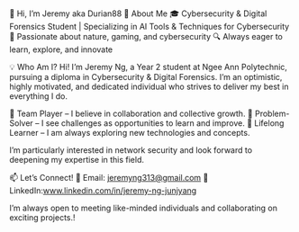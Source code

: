 👋 Hi, I’m Jeremy aka Durian88
🚀 About Me
🎓 Cybersecurity & Digital Forensics Student | Specializing in AI Tools & Techniques for Cybersecurity
🌿 Passionate about nature, gaming, and cybersecurity
🔍 Always eager to learn, explore, and innovate

💡 Who Am I?
Hi! I’m Jeremy Ng, a Year 2 student at Ngee Ann Polytechnic, pursuing a diploma in Cybersecurity & Digital Forensics. I’m an optimistic, highly motivated, and dedicated individual who strives to deliver my best in everything I do.

🔹 Team Player – I believe in collaboration and collective growth.
🔹 Problem-Solver – I see challenges as opportunities to learn and improve.
🔹 Lifelong Learner – I am always exploring new technologies and concepts.

I’m particularly interested in network security and look forward to deepening my expertise in this field.

📫 Let’s Connect!
📩 Email: jeremyng313@gmail.com
💼 LinkedIn:www.linkedin.com/in/jeremy-ng-junjyang


I’m always open to meeting like-minded individuals and collaborating on exciting projects.!

